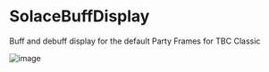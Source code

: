 # SolaceBuffDisplay
Buff and debuff display for the default Party Frames for TBC Classic

![image](https://github.com/user-attachments/assets/cd448d74-cc31-480a-a13b-f2a05b69c800)


